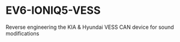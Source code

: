 # EV6-IONIQ5-VESS
Reverse engineering the KIA &amp; Hyundai VESS CAN device for sound modifications
